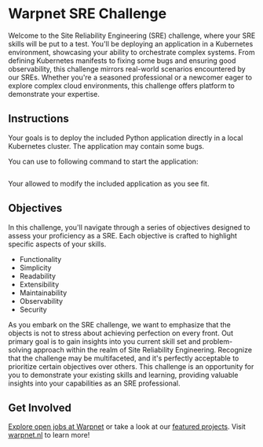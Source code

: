 # Warpnet SRE Challenge
Welcome to the Site Reliability Engineering (SRE) challenge, where your SRE skills will be put to a test. You'll be deploying an application in a Kubernetes environment, showcasing your ability to orchestrate complex systems. From defining Kubernetes manifests to fixing some bugs and ensuring good observability, this challenge mirrors real-world scenarios encountered by our SREs. Whether you're a seasoned professional or a newcomer eager to explore complex cloud environments, this challenge offers platform to demonstrate your expertise.

## Instructions
Your goals is to deploy the included Python application directly in a local Kubernetes cluster. The application may contain some bugs.

You can use to following command to start the application:
```bash
```

Your allowed to modify the included application as you see fit.

## Objectives
In this challenge, you'll navigate through a series of objectives designed to assess your proficiency as a SRE. Each objective is crafted to highlight specific aspects of your skills.

- Functionality
- Simplicity
- Readability
- Extensibility
- Maintainability
- Observability
- Security

As you embark on the SRE challenge, we want to emphasize that the objects is not to stress about achieving perfection on every front. Out primary goal is to gain insights into you current skill set and problem-solving approach within the realm of Site Reliability Engineering. Recognize that the challenge may be multifaceted, and it's perfectly acceptable to prioritize certain objectives over others. This challenge is an opportunity for you to demonstrate your existing skills and learning, providing valuable insights into your capabilities as an SRE professional.

## Get Involved
[Explore open jobs at Warpnet](https://warpnet.nl/jobs/) or take a look at our [featured projects](https://github.com/warpnet). Visit [warpnet.nl](https://warpnet.nl/) to learn more!

